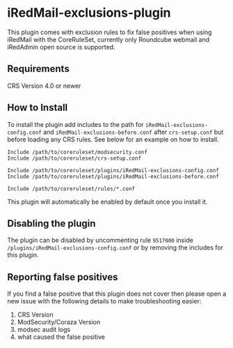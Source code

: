 # iRedMail-exclusions-plugin
This plugin comes with exclusion rules to fix false positives when using iRedMail with the CoreRuleSet, currently only Roundcube webmail and iRedAdmin open source is supported.

## Requirements
CRS Version 4.0 or newer

## How to Install
To install the plugin add includes to the path for ``iRedMail-exclusions-config.conf`` and ``iRedMail-exclusions-before.conf`` after ``crs-setup.conf`` but before loading any CRS rules. See below for an example on how to install.
```
Include /path/to/coreruleset/modsecurity.conf
Include /path/to/coreruleset/crs-setup.conf

Include /path/to/coreruleset/plugins/iRedMail-exclusions-config.conf
Include /path/to/coreruleset/plugins/iRedMail-exclusions-before.conf

Include /path/to/coreruleset/rules/*.conf
```
This plugin will automatically be enabled by default once you install it.

## Disabling the plugin
The plugin can be disabled by uncommenting rule ``9517000`` inside ``/plugins/iRedMail-exclusions-config.conf`` or by removing the includes for this plugin.

## Reporting false positives
If you find a false positive that this plugin does not cover then please open a new issue with the following details to make troubleshooting easier:
1. CRS Version
2. ModSecurity/Coraza Version
3. modsec audit logs
4. what caused the false positive
